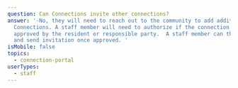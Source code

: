 ```yaml
---
question: Can Connections invite other connections?
answer: '-No, they will need to reach out to the community to add additional
  Connections. A staff member will need to authorize if the connection has been
  approved by the resident or responsible party.  A staff member can then create
  and send invitation once approved. '
isMobile: false
topics:
  - connection-portal
userTypes:
  - staff
---
```

